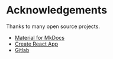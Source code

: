 # Acknowledgements

Thanks to many open source projects.

- [Material for MkDocs](https://squidfunk.github.io/mkdocs-material/)
- [Create React App](https://github.com/facebook/create-react-app/)
- [Gitlab](https://gitlab.com/gitlab-org/gitlab)
